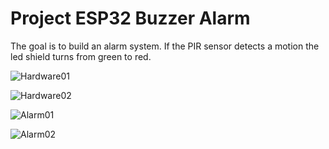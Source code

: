 # Project ESP32 Buzzer Alarm
The goal is to build an alarm system. If the PIR sensor detects a motion the led shield turns from green to red.

![Hardware01](https://raw.githubusercontent.com/achildrenmile/IoTStuff/master/esp32_buzzer_alarm/led_alarm01.jpg "Picture 1")

![Hardware02](https://raw.githubusercontent.com/achildrenmile/IoTStuff/master/esp32_buzzer_alarm/led_alarm02.jpg "Picture 2")

![Alarm01](https://raw.githubusercontent.com/achildrenmile/IoTStuff/master/esp32_buzzer_alarm/alarm_green.jpg "Before detection")

![Alarm02](https://raw.githubusercontent.com/achildrenmile/IoTStuff/master/esp32_buzzer_alarm/alarm_red.jpg "Motion detected")




